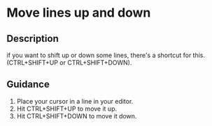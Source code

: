 # Move lines up and down

## Description
if you want to shift up or down some lines, there's a shortcut for this. (CTRL+SHIFT+UP or CTRL+SHIFT+DOWN).

## Guidance
1. Place your cursor in a line in your editor.
1. Hit CTRL+SHIFT+UP to move it up.
1. Hit CTRL+SHIFT+DOWN to move it down.
